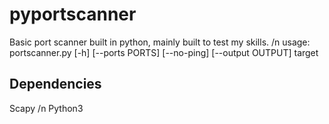 # pyportscanner
Basic port scanner built in python, mainly built to test my skills. /n
usage: portscanner.py [-h] [--ports PORTS] [--no-ping] [--output OUTPUT] target

## Dependencies
Scapy /n
Python3

